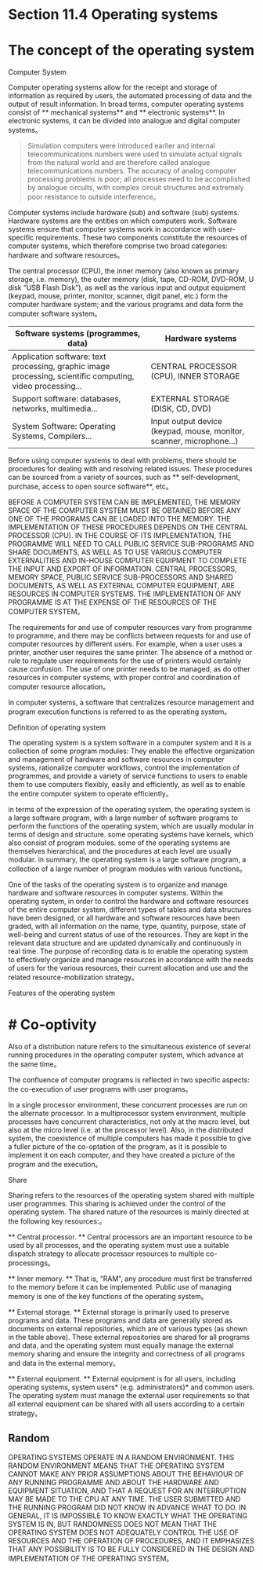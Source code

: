 # Section 11.4 Operating systems

# The concept of the operating system

Computer System

Computer operating systems allow for the receipt and storage of information as required by users, the automated processing of data and the output of result information. In broad terms, computer operating systems consist of ** mechanical systems** and ** electronic systems**. In electronic systems, it can be divided into analogue and digital computer systems。

> Simulation computers were introduced earlier and internal telecommunications numbers were used to simulate actual signals from the natural world and are therefore called analogue telecommunications numbers. The accuracy of analog computer processing problems is poor; all processes need to be accomplished by analogue circuits, with complex circuit structures and extremely poor resistance to outside interference。

Computer systems include hardware (sub) and software (sub) systems. Hardware systems are the entities on which computers work. Software systems ensure that computer systems work in accordance with user-specific requirements. These two components constitute the resources of computer systems, which therefore comprise two broad categories: hardware and software resources。

The central processor (CPU), the inner memory (also known as primary storage, i.e. memory), the outer memory (disk, tape, CD-ROM, DVD-ROM, U disk “USB Flash Disk”), as well as the various input and output equipment (keypad, mouse, printer, monitor, scanner, digit panel, etc.) form the computer hardware system; and the various programs and data form the computer software system。

| Software systems (programmes, data) | Hardware systems |
|----| ----|
| Application software: text processing, graphic image processing, scientific computing, video processing... | CENTRAL PROCESSOR (CPU), INNER STORAGE |
| Support software: databases, networks, multimedia... | EXTERNAL STORAGE (DISK, CD, DVD) |
| System Software: Operating Systems, Compilers... | Input output device (keypad, mouse, monitor, scanner, microphone...) |

Before using computer systems to deal with problems, there should be procedures for dealing with and resolving related issues. These procedures can be sourced from a variety of sources, such as ** self-development, purchase, access to open source software**, etc。

BEFORE A COMPUTER SYSTEM CAN BE IMPLEMENTED, THE MEMORY SPACE OF THE COMPUTER SYSTEM MUST BE OBTAINED BEFORE ANY ONE OF THE PROGRAMS CAN BE LOADED INTO THE MEMORY. THE IMPLEMENTATION OF THESE PROCEDURES DEPENDS ON THE CENTRAL PROCESSOR (CPU). IN THE COURSE OF ITS IMPLEMENTATION, THE PROGRAMME WILL NEED TO CALL PUBLIC SERVICE SUB-PROGRAMS AND SHARE DOCUMENTS, AS WELL AS TO USE VARIOUS COMPUTER EXTERNALITIES AND IN-HOUSE COMPUTER EQUIPMENT TO COMPLETE THE INPUT AND EXPORT OF INFORMATION. CENTRAL PROCESSORS, MEMORY SPACE, PUBLIC SERVICE SUB-PROCESSORS AND SHARED DOCUMENTS, AS WELL AS EXTERNAL COMPUTER EQUIPMENT, ARE RESOURCES IN COMPUTER SYSTEMS. THE IMPLEMENTATION OF ANY PROGRAMME IS AT THE EXPENSE OF THE RESOURCES OF THE COMPUTER SYSTEM。

The requirements for and use of computer resources vary from programme to programme, and there may be conflicts between requests for and use of computer resources by different users. For example, when a user uses a printer, another user requires the same printer. The absence of a method or rule to regulate user requirements for the use of printers would certainly cause confusion. The use of one printer needs to be managed, as do other resources in computer systems, with proper control and coordination of computer resource allocation。

In computer systems, a software that centralizes resource management and program execution functions is referred to as the operating system。


Definition of operating system


The operating system is a system software in a computer system and it is a collection of some program modules: They enable the effective organization and management of hardware and software resources in computer systems, rationalize computer workflows, control the implementation of programmes, and provide a variety of service functions to users to enable them to use computers flexibly, easily and efficiently, as well as to enable the entire computer system to operate efficiently。

in terms of the expression of the operating system, the operating system is a large software program, with a large number of software programs to perform the functions of the operating system, which are usually modular in terms of design and structure. some operating systems have kernels, which also consist of program modules. some of the operating systems are themselves hierarchical, and the procedures at each level are usually modular. in summary, the operating system is a large software program, a collection of a large number of program modules with various functions。

One of the tasks of the operating system is to organize and manage hardware and software resources in computer systems. Within the operating system, in order to control the hardware and software resources of the entire computer system, different types of tables and data structures have been designed, or all hardware and software resources have been graded, with all information on the name, type, quantity, purpose, state of well-being and current status of use of the resources. They are kept in the relevant data structure and are updated dynamically and continuously in real time. The purpose of recording data is to enable the operating system to effectively organize and manage resources in accordance with the needs of users for the various resources, their current allocation and use and the related resource-mobilization strategy。

Features of the operating system

# # Co-optivity #

Also of a distribution nature refers to the simultaneous existence of several running procedures in the operating computer system, which advance at the same time。

The confluence of computer programs is reflected in two specific aspects: the co-execution of user programs with user programs。

In a single processor environment, these concurrent processes are run on the alternate processor. In a multiprocessor system environment, multiple processes have concurrent characteristics, not only at the macro level, but also at the micro level (i.e. at the processor level). Also, in the distributed system, the coexistence of multiple computers has made it possible to give a fuller picture of the co-optation of the program, as it is possible to implement it on each computer, and they have created a picture of the program and the execution。

Share

Sharing refers to the resources of the operating system shared with multiple user programmes. This sharing is achieved under the control of the operating system. The shared nature of the resources is mainly directed at the following key resources:。

** Central processor. ** Central processors are an important resource to be used by all processes, and the operating system must use a suitable dispatch strategy to allocate processor resources to multiple co-processings。

** Inner memory. ** That is, “RAM”, any procedure must first be transferred to the memory before it can be implemented. Public use of managing memory is one of the key functions of the operating system。

** External storage. ** External storage is primarily used to preserve programs and data. These programs and data are generally stored as documents on external repositories, which are of various types (as shown in the table above). These external repositories are shared for all programs and data, and the operating system must equally manage the external memory sharing and ensure the integrity and correctness of all programs and data in the external memory。

** External equipment. ** External equipment is for all users, including operating systems, system users* (e.g. administrators)* and common users. The operating system must manage the external user requirements so that all external equipment can be shared with all users according to a certain strategy。

## Random

OPERATING SYSTEMS OPERATE IN A RANDOM ENVIRONMENT. THIS RANDOM ENVIRONMENT MEANS THAT THE OPERATING SYSTEM CANNOT MAKE ANY PRIOR ASSUMPTIONS ABOUT THE BEHAVIOUR OF ANY RUNNING PROGRAMME AND ABOUT THE HARDWARE AND EQUIPMENT SITUATION, AND THAT A REQUEST FOR AN INTERRUPTION MAY BE MADE TO THE CPU AT ANY TIME. THE USER SUBMITTED AND THE RUNNING PROGRAM DID NOT KNOW IN ADVANCE WHAT TO DO. IN GENERAL, IT IS IMPOSSIBLE TO KNOW EXACTLY WHAT THE OPERATING SYSTEM IS IN, BUT RANDOMNESS DOES NOT MEAN THAT THE OPERATING SYSTEM DOES NOT ADEQUATELY CONTROL THE USE OF RESOURCES AND THE OPERATION OF PROCEDURES, AND IT EMPHASIZES THAT ANY POSSIBILITY IS TO BE FULLY CONSIDERED IN THE DESIGN AND IMPLEMENTATION OF THE OPERATING SYSTEM。
